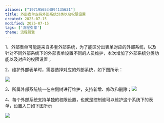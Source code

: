 ```yaml
---
aliases: ["1971956534894135631"]
title: 外部表单支持外部系统分类以及权限设置
created: 2025-07-15
modified: 2025-07-15
tags: ['流程引擎']
theme: 流程引擎
---
```


1、外部表单可能是来自多套外部系统，为了能区分出表单对应的外部系统，以及针对不同外部系统下的外部表单设置不同的人员维护，本次增加了外部系统分类功能以及对应的权限设置；

2、维护外部表单时，需要选择对应的外部系统，如下图所示：

![](https://myhelpdoc.oss-cn-heyuan.aliyuncs.com/mdimages/dfb525f13078369e237e8c4d053eb37e.jpg)

3、所属外部系统统一在左侧树进行维护，支持新增、修改和删除；![](https://myhelpdoc.oss-cn-heyuan.aliyuncs.com/mdimages/1528e9239f12b53e86f236ab9b325eaf.jpg)

4、每个外部系统支持单独的权限设置，也就是控制谁可以维护这个系统下的表单，设置入口如下图所示

![](https://myhelpdoc.oss-cn-heyuan.aliyuncs.com/mdimages/d9a1df4e6a416757d46056c16272d7dd.jpg)


